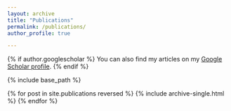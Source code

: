 ```yaml
---
layout: archive
title: "Publications"
permalink: /publications/
author_profile: true

---
```

{% if author.googlescholar %}
 You can also find my articles on my [Google Scholar profile](https://scholar.google.com/citations?user=j5Nqyc4AAAAJ&hl=en).
 {% endif %}
 
{% include base_path %}

{% for post in site.publications reversed %}
  {% include archive-single.html %}
{% endfor %}
